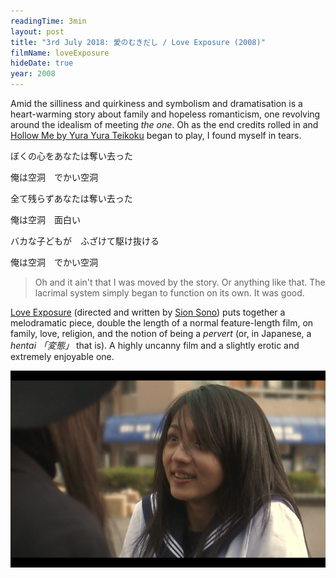 ```yaml
---
readingTime: 3min
layout: post
title: "3rd July 2018: 愛のむきだし / Love Exposure (2008)"
filmName: loveExposure
hideDate: true
year: 2008
---
```

Amid the silliness and quirkiness and symbolism and dramatisation is a heart-warming story about family and hopeless romanticism, one revolving around the idealism of meeting _the one_. Oh as the end credits rolled in and [Hollow Me by Yura Yura Teikoku](https://www.youtube.com/watch?v=9X7eVdxWlBw) began to play, I found myself in tears.
<!--more-->
ぼくの心をあなたは奪い去った

俺は空洞　でかい空洞

全て残らずあなたは奪い去った

俺は空洞　面白い

バカな子どもが　ふざけて駆け抜ける

俺は空洞　でかい空洞

> Oh and it ain't that I was moved by the story. Or anything like that. The lacrimal system simply began to function on its own. It was good.

[Love Exposure](https://www.rottentomatoes.com/m/love_exposure_2008/) (directed and written by [Sion Sono](https://en.wikipedia.org/wiki/Sion_Sono)) puts together a melodramatic piece, double the length of a normal feature-length film, on family, love, religion, and the notion of being a _pervert_ (or, in Japanese, a _hentai 「変態」_ that is). A highly uncanny film and a slightly erotic and extremely enjoyable one.

<img src="/img/her.png">
